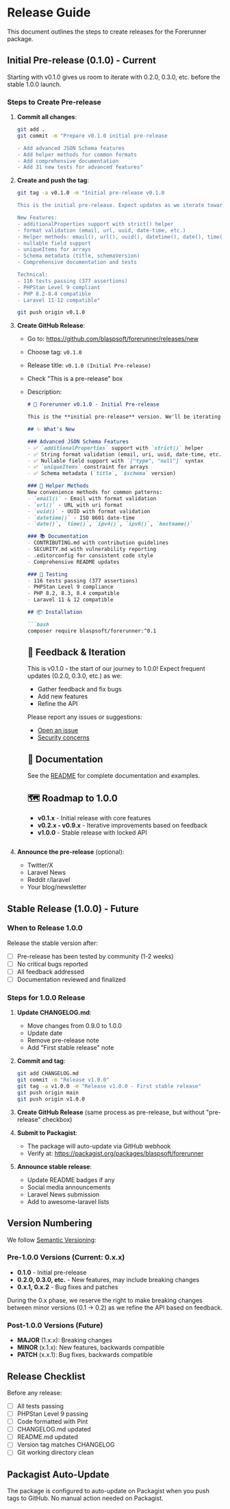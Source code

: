 # Release Guide

This document outlines the steps to create releases for the Forerunner package.

## Initial Pre-release (0.1.0) - Current

Starting with v0.1.0 gives us room to iterate with 0.2.0, 0.3.0, etc. before the stable 1.0.0 launch.

### Steps to Create Pre-release

1. **Commit all changes**:
   ```bash
   git add .
   git commit -m "Prepare v0.1.0 initial pre-release

   - Add advanced JSON Schema features
   - Add helper methods for common formats
   - Add comprehensive documentation
   - Add 31 new tests for advanced features"
   ```

2. **Create and push the tag**:
   ```bash
   git tag -a v0.1.0 -m "Initial pre-release v0.1.0

   This is the initial pre-release. Expect updates as we iterate towards 1.0.0.

   New Features:
   - additionalProperties support with strict() helper
   - format validation (email, url, uuid, date-time, etc.)
   - Helper methods: email(), url(), uuid(), datetime(), date(), time(), etc.
   - nullable field support
   - uniqueItems for arrays
   - Schema metadata (title, schemaVersion)
   - Comprehensive documentation and tests

   Technical:
   - 116 tests passing (377 assertions)
   - PHPStan Level 9 compliant
   - PHP 8.2-8.4 compatible
   - Laravel 11-12 compatible"

   git push origin v0.1.0
   ```

3. **Create GitHub Release**:
   - Go to: https://github.com/blaspsoft/forerunner/releases/new
   - Choose tag: `v0.1.0`
   - Release title: `v0.1.0 (Initial Pre-release)`
   - Check "This is a pre-release" box
   - Description:
     ```markdown
     # 🚀 Forerunner v0.1.0 - Initial Pre-release

     This is the **initial pre-release** version. We'll be iterating with 0.x versions as we gather feedback and add features before the 1.0.0 stable release.

     ## ✨ What's New

     ### Advanced JSON Schema Features
     - ✅ `additionalProperties` support with `strict()` helper
     - ✅ String format validation (email, uri, uuid, date-time, etc.)
     - ✅ Nullable field support with `["type", "null"]` syntax
     - ✅ `uniqueItems` constraint for arrays
     - ✅ Schema metadata (`title`, `$schema` version)

     ### 🎯 Helper Methods
     New convenience methods for common patterns:
     - `email()` - Email with format validation
     - `url()` - URL with uri format
     - `uuid()` - UUID with format validation
     - `datetime()` - ISO 8601 date-time
     - `date()`, `time()`, `ipv4()`, `ipv6()`, `hostname()`

     ### 📚 Documentation
     - CONTRIBUTING.md with contribution guidelines
     - SECURITY.md with vulnerability reporting
     - .editorconfig for consistent code style
     - Comprehensive README updates

     ### 🧪 Testing
     - 116 tests passing (377 assertions)
     - PHPStan Level 9 compliance
     - PHP 8.2, 8.3, 8.4 compatible
     - Laravel 11 & 12 compatible

     ## 📦 Installation

     ```bash
     composer require blaspsoft/forerunner:^0.1
     ```

     ## 🐛 Feedback & Iteration

     This is v0.1.0 - the start of our journey to 1.0.0! Expect frequent updates (0.2.0, 0.3.0, etc.) as we:
     - Gather feedback and fix bugs
     - Add new features
     - Refine the API

     Please report any issues or suggestions:
     - [Open an issue](https://github.com/blaspsoft/forerunner/issues)
     - [Security concerns](SECURITY.md)

     ## 📖 Documentation

     See the [README](README.md) for complete documentation and examples.

     ## 🗺️ Roadmap to 1.0.0

     - **v0.1.x** - Initial release with core features
     - **v0.2.x - v0.9.x** - Iterative improvements based on feedback
     - **v1.0.0** - Stable release with locked API
     ```

4. **Announce the pre-release** (optional):
   - Twitter/X
   - Laravel News
   - Reddit r/laravel
   - Your blog/newsletter

## Stable Release (1.0.0) - Future

### When to Release 1.0.0

Release the stable version after:
- [ ] Pre-release has been tested by community (1-2 weeks)
- [ ] No critical bugs reported
- [ ] All feedback addressed
- [ ] Documentation reviewed and finalized

### Steps for 1.0.0 Release

1. **Update CHANGELOG.md**:
   - Move changes from 0.9.0 to 1.0.0
   - Update date
   - Remove pre-release note
   - Add "First stable release" note

2. **Commit and tag**:
   ```bash
   git add CHANGELOG.md
   git commit -m "Release v1.0.0"
   git tag -a v1.0.0 -m "Release v1.0.0 - First stable release"
   git push origin main
   git push origin v1.0.0
   ```

3. **Create GitHub Release** (same process as pre-release, but without "pre-release" checkbox)

4. **Submit to Packagist**:
   - The package will auto-update via GitHub webhook
   - Verify at: https://packagist.org/packages/blaspsoft/forerunner

5. **Announce stable release**:
   - Update README badges if any
   - Social media announcements
   - Laravel News submission
   - Add to awesome-laravel lists

## Version Numbering

We follow [Semantic Versioning](https://semver.org/):

### Pre-1.0.0 Versions (Current: 0.x.x)
- **0.1.0** - Initial pre-release
- **0.2.0, 0.3.0, etc.** - New features, may include breaking changes
- **0.x.1, 0.x.2** - Bug fixes and patches

During the 0.x phase, we reserve the right to make breaking changes between minor versions (0.1 → 0.2) as we refine the API based on feedback.

### Post-1.0.0 Versions (Future)
- **MAJOR** (1.x.x): Breaking changes
- **MINOR** (x.1.x): New features, backwards compatible
- **PATCH** (x.x.1): Bug fixes, backwards compatible

## Release Checklist

Before any release:
- [ ] All tests passing
- [ ] PHPStan Level 9 passing
- [ ] Code formatted with Pint
- [ ] CHANGELOG.md updated
- [ ] README.md updated
- [ ] Version tag matches CHANGELOG
- [ ] Git working directory clean

## Packagist Auto-Update

The package is configured to auto-update on Packagist when you push tags to GitHub. No manual action needed on Packagist.
